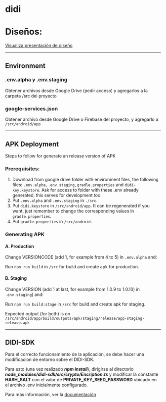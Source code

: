 # didi

# Diseños:
[Visualiza presentación de diseño](https://drive.google.com/file/d/1LoEFkPBtPO1fRZZler5VLpc8i1lz0dI5/view?usp=sharing)


---


## Environment
### .env.alpha y .env.staging
Obtener archivos desde Google Drive (pedir acceso) y agregarlos a la carpeta /src del proyecto
### google-services.json
Obtener archivo desde Google Drive o Firebase del proyecto, y agregarlo a `/src/android/app`


---


## APK Deployment
Steps to follow for generate an release version of APK
### Prerequisites:
1. Download from google drive folder with environment files, the following files: `.env.alpha`, `.env.staging`, `gradle.properties` and `didi-key.keystore`. Ask for access to folder with these .env already generated, this serves for development too.
2. Put `.env.alpha` and `.env.staging` in `./src`.
3. Put `didi.keystore` in `/src/android/app`. It can be regenerated if you want, just remember to change the corresponding values in `gradle.properties`.
3. Put `gradle.properties` in `/src/android`.

### Generating APK 
#### A. Production
Change VERSIONCODE (add 1, for example from 4 to 5) in `.env.alpha` and:

Run `npm run build` in `/src` for build and create apk for production.

#### B. Staging
Change VERSION (add 1 at last, for example from 1.0.9 to 1.0.10) in `.env.staging`) and:

Run `npm run build:stage` in `/src` for build and create apk for staging.


Expected output (for both) is on `/src/android/app/build/outputs/apk/staging/release/app-staging-release.apk`


---

## DIDI-SDK

Para el correcto funcionamiento de la aplicación, se debe hacer una modificacion de entorno sobre el DIDI-SDK.

Para esto (una vez realizado _**npm install**_), dirigirse al directorio **_node_modules/didi-sdk/src/crypto/Encription.ts_** y modificar la constante **HASH_SALT** con el valor de **PRIVATE_KEY_SEED_PASSWORD** ubicado en el archivo .env inicialmente configurado.

Para más información, ver la [documentación](https://docs.didi.org.ar)
